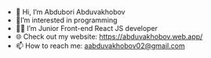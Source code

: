 - 👋 Hi, I’m Abdubori Abduvakhobov
- 🧐I’m interested in programming
- 👨‍💻 I’m Junior Front-end React JS developer
- 🌐 Check out my website: https://abduvakhobov.web.app/
- 📫 How to reach me: aabduvakhobov02@gmail.com

<!---
aabduvakhobov02/aabduvakhobov02 is a ✨ special ✨ repository because its `README.md` (this file) appears on your GitHub profile.
You can click the Preview link to take a look at your changes.
--->
